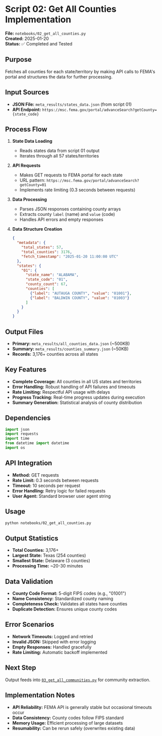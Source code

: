 # Script 02: Get All Counties Implementation

**File:** `notebooks/02_get_all_counties.py`  
**Created:** 2025-01-20  
**Status:** ✅ Completed and Tested

## Purpose

Fetches all counties for each state/territory by making API calls to FEMA's portal and structures the data for further processing.

## Input Sources

- **JSON File:** `meta_results/states_data.json` (from script 01)
- **API Endpoint:** `https://msc.fema.gov/portal/advanceSearch?getCounty={state_code}`

## Process Flow

1. **State Data Loading**
   - Reads states data from script 01 output
   - Iterates through all 57 states/territories

2. **API Requests**
   - Makes GET requests to FEMA portal for each state
   - URL pattern: `https://msc.fema.gov/portal/advanceSearch?getCounty=01`
   - Implements rate limiting (0.3 seconds between requests)

3. **Data Processing**
   - Parses JSON responses containing county arrays
   - Extracts county `label` (name) and `value` (code)
   - Handles API errors and empty responses

4. **Data Structure Creation**
   ```json
   {
     "metadata": {
       "total_states": 57,
       "total_counties": 3176,
       "fetch_timestamp": "2025-01-20 11:00:00 UTC"
     },
     "states": {
       "01": {
         "state_name": "ALABAMA",
         "state_code": "01",
         "county_count": 67,
         "counties": [
           {"label": "AUTAUGA COUNTY", "value": "01001"},
           {"label": "BALDWIN COUNTY", "value": "01003"}
         ]
       }
     }
   }
   ```

## Output Files

- **Primary:** `meta_results/all_counties_data.json` (~500KB)
- **Summary:** `meta_results/counties_summary.json` (~50KB)
- **Records:** 3,176+ counties across all states

## Key Features

- **Complete Coverage:** All counties in all US states and territories
- **Error Handling:** Robust handling of API failures and timeouts
- **Rate Limiting:** Respectful API usage with delays
- **Progress Tracking:** Real-time progress updates during execution
- **Summary Generation:** Statistical analysis of county distribution

## Dependencies

```python
import json
import requests
import time
from datetime import datetime
import os
```

## API Integration

- **Method:** GET requests
- **Rate Limit:** 0.3 seconds between requests
- **Timeout:** 10 seconds per request
- **Error Handling:** Retry logic for failed requests
- **User Agent:** Standard browser user agent string

## Usage

```bash
python notebooks/02_get_all_counties.py
```

## Output Statistics

- **Total Counties:** 3,176+
- **Largest State:** Texas (254 counties)
- **Smallest State:** Delaware (3 counties)
- **Processing Time:** ~20-30 minutes

## Data Validation

- **County Code Format:** 5-digit FIPS codes (e.g., "01001")
- **Name Consistency:** Standardized county naming
- **Completeness Check:** Validates all states have counties
- **Duplicate Detection:** Ensures unique county codes

## Error Scenarios

- **Network Timeouts:** Logged and retried
- **Invalid JSON:** Skipped with error logging
- **Empty Responses:** Handled gracefully
- **Rate Limiting:** Automatic backoff implemented

## Next Step

Output feeds into [`03_get_all_communities.py`](2025-01-20_03_get_all_communities.md) for community extraction.

## Implementation Notes

- **API Reliability:** FEMA API is generally stable but occasional timeouts occur
- **Data Consistency:** County codes follow FIPS standard
- **Memory Usage:** Efficient processing of large datasets
- **Resumability:** Can be rerun safely (overwrites existing data)